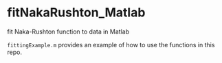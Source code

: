 # fitNakaRushton_Matlab

fit Naka-Rushton function to data in Matlab

`fittingExample.m` provides an example of how to use the functions in this repo.
